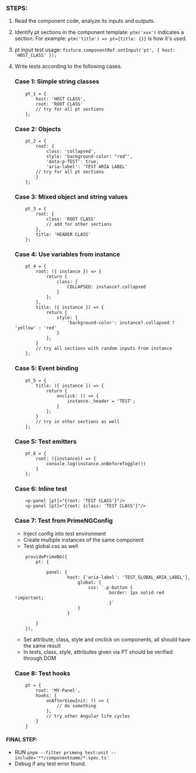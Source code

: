 ### STEPS:
1. Read the component code, analyze its inputs and outputs.
2. Identify pt sections in the component template: ```ptm('xxx')``` indicates a section. For example: ```ptm('title') => pt={title: {}}``` is how it's used.
3. pt input test usage: ```fixture.componentRef.setInput('pt', { host: 'HOST_CLASS' });```
4. Write tests according to the following cases.

    ### Case 1: Simple string classes
    ```
        pt_1 = {
            host: 'HOST CLASS',
            root: 'ROOT CLASS'
            // try for all pt sections
        };
    ```

    ### Case 2: Objects
    ```
        pt_2 = {
            root: {
                class: 'collapsed',
                style: 'background-color: "red"',
                'data-p-TEST': true,
                'aria-label': 'TEST ARIA LABEL'
            // try for all pt sections
            }
        };
    ```

    ### Case 3: Mixed object and string values
    ```
        pt_3 = {
            root: {
                class: 'ROOT CLASS'
                // add for other sections
            },
            title: 'HEADER CLASS'
        };
    ```

    ### Case 4: Use variables from instance
    ```
        pt_4 = {
            root: ({ instance }) => {
                return {
                    class: {
                        COLLAPSED: instance?.collapsed
                    }
                };
            },
            title: ({ instance }) => {
                return {
                    style: {
                        'background-color': instance?.collapsed ? 'yellow' : 'red'
                    }
                };
            }
            // try all sections with random inputs from instance
        };
    ```

    ### Case 5: Event binding
    ```
        pt_5 = {
            title: ({ instance }) => {
                return {
                    onclick: () => {
                        instance._header = 'TEST';
                    }
                };
            }
            // try in other sections as well
        };
    ```

    ### Case 5: Test emitters
    ```
        pt_6 = {
            root: ({instance}) => {
                console.log(instance.onBeforeToggle())
            }
        };
    ```

    ### Case 6: Inline test
    ```
        <p-panel [pt]="{root: 'TEST CLASS'}"/>
        <p-panel [pt]="{root: {class: 'TEST CLASS'}"/>
    ```

    ### Case 7: Test from PrimeNGConfig
    - Inject config into test environment
    - Create multiple instances of the same component
    - Test global.css as well
    ```
        providePrimeNG({
            pt: {

                panel: {
                        host: {'aria-label': 'TEST_GLOBAL_ARIA_LABEL'},
                            global: {
                                css: `.p-button {
                                        border: 1px solid red !important;
                                        }`
                            }
                        }

            }
        }),
    ```
    - Set attribute, class, style and onclick on components, all should have the same result
    - In tests, class, style, attributes given via PT should be verified through DOM

    ### Case 8: Test hooks
    ```
        pt = {
            root: 'MY-Panel',
            hooks: {
                onAfterViewInit: () => {
                    // do something
                },
                // try other Angular life cycles
            }
        }
    ```


#### FINAL STEP: 
- RUN `pnpm --filter primeng test:unit --include='**/componentname/*.spec.ts'`
- Debug if any test error found.
